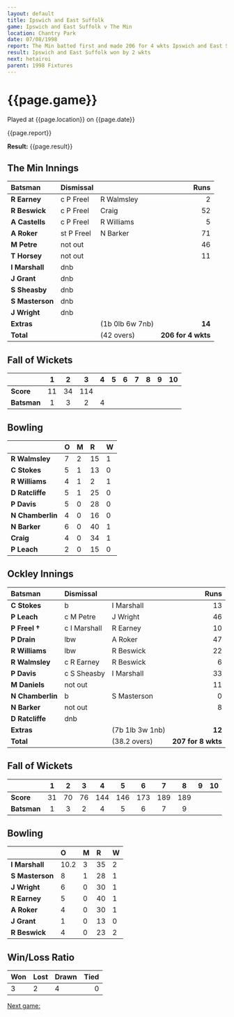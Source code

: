 ```yaml
---
layout: default
title: Ipswich and East Suffolk
game: Ipswich and East Suffolk v The Min
location: Chantry Park
date: 07/08/1998
report: The Min batted first and made 206 for 4 wkts Ipswich and East Suffolk replied with 207 for 8 wkts
result: Ipswich and East Suffolk won by 2 wkts
next: hetairoi
parent: 1998 Fixtures
---
```


# {{page.game}}

Played at {{page.location}} on {{page.date}}

{{page.report}}

**Result:** {{page.result}}

## The Min Innings

| Batsman | Dismissal |  | Runs |
|:---|:---|---|---:|
| **R Earney** | c P Freel | R Walmsley | 2 |
| **R Beswick** | c P Freel | Craig | 52 |
| **A Castells** | c P Freel | R Williams | 5 |
| **A Roker** | st P Freel | N Barker | 71 |
| **M Petre** | not out |   | 46 |
| **T Horsey** | not out |   | 11 |
| **I Marshall** | dnb |  |  |
| **J Grant** | dnb |  |  |
| **S Sheasby** | dnb |  |  |
| **S Masterson** | dnb |  |  |
| **J Wright** | dnb |  |  |
| **Extras** | | (1b 0lb 6w 7nb) | **14** |
| **Total** | | (42 overs) | **206 for 4 wkts** |

## Fall of Wickets

| | 1 | 2 | 3 | 4 | 5 | 6 | 7 | 8 | 9 | 10 |
|---|:---:|:---:|:---:|:---:|:---:|:---:|:---:|:---:|:---:|:---:|
| **Score** | 11 | 34 | 114 |  |  |  |  |  |  |  |
| **Batsman** | 1 | 3 | 2 | 4 |  |  |  |  |  |  |

## Bowling

| | O | M | R | W |
|---|:---|:---|:---|:---|
| **R Walmsley** | 7 | 2 | 15 | 1 |
| **C Stokes** | 5 | 1 | 13 | 0 |
| **R Williams** | 4 | 1 | 2 | 1 |
| **D Ratcliffe** | 5 | 1 | 25 | 0 |
| **P Davis** | 5 | 0 | 28 | 0 |
| **N Chamberlin** | 4 | 0 | 16 | 0 |
| **N Barker** | 6 | 0 | 40 | 1 |
| **Craig** | 4 | 0 | 34 | 1 |
| **P Leach** | 2 | 0 | 15 | 0 |

## Ockley Innings

| Batsman | Dismissal |  | Runs |
|:---|:---|---|---:|
| **C Stokes** | b | I Marshall | 13 |
| **P Leach** | c M Petre | J Wright | 46 |
| **P Freel &#8224;** | c I Marshall | R Earney | 10 |
| **P Drain** | lbw | A Roker | 47 |
| **R Williams** | lbw | R Beswick | 22 |
| **R Walmsley** | c R Earney | R Beswick | 6 |
| **P Davis** | c S Sheasby | I Marshall | 33 |
| **M Daniels** | not out |  | 11 |
| **N Chamberlin** | b | S Masterson | 0 |
| **N Barker** | not out |  | 8 |
| **D Ratcliffe** | dnb |  |  |
| **Extras** | | (7b 1lb 3w 1nb) | **12** |
| **Total** | | (38.2 overs) | **207 for 8 wkts** |

## Fall of Wickets

| | 1 | 2 | 3 | 4 | 5 | 6 | 7 | 8 | 9 | 10 |
|---|:---:|:---:|:---:|:---:|:---:|:---:|:---:|:---:|:---:|:---:|
| **Score** | 31 | 70 | 76 | 144 | 146 | 173 | 189 | 189 |  |  |
| **Batsman** | 1 | 3 | 2 | 4 | 5 | 6 | 7 | 9 |  |  |

## Bowling

| | O | M | R | W |
|---|:---|:---|:---|:---|
| **I Marshall** | 10.2 | 3 | 35 | 2 |
| **S Masterson** | 8 | 1 | 28 | 1 |
| **J Wright** | 6 | 0 | 30 | 1 |
| **R Earney** | 5 | 0 | 40 | 1 |
| **A Roker** | 4 | 0 | 30 | 1 |
| **J Grant** | 1 | 0 | 13 | 0 |
| **R Beswick** | 4 | 0 | 23 | 2 |

## Win/Loss Ratio

| Won | Lost | Drawn | Tied |
|:---|:---|:---|---:|
| 3 | 2 | 4 | 0 |

[Next game:]({{page.next}})